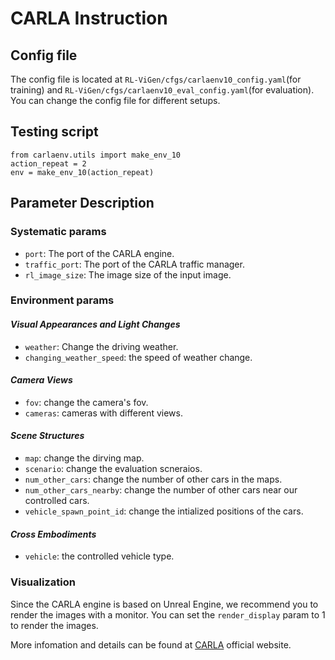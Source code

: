 # CARLA Instruction

## Config file
The config file is located at `RL-ViGen/cfgs/carlaenv10_config.yaml`(for training) and `RL-ViGen/cfgs/carlaenv10_eval_config.yaml`(for evaluation). You can change the config file for different setups.

## Testing script
```
from carlaenv.utils import make_env_10
action_repeat = 2
env = make_env_10(action_repeat)
```

## Parameter Description
### Systematic params
- `port`: The port of the CARLA engine.
- `traffic_port`: The port of the CARLA traffic manager.
- `rl_image_size`: The image size of the input image.

### Environment params


#### *Visual Appearances and Light Changes*
- `weather`: Change the driving weather.
- `changing_weather_speed`: the speed of weather change.


#### *Camera Views*
- `fov`: change the camera's fov. 
- `cameras`: cameras with different views. 


#### *Scene Structures*
- `map`: change the dirving map. 
- `scenario`: change the evaluation scneraios. 
- `num_other_cars`: change the number of other cars in the maps. 
- `num_other_cars_nearby`: change the number of other cars near our controlled cars. 
- `vehicle_spawn_point_id`: change the intialized positions of the cars. 

#### *Cross Embodiments*
- `vehicle`: the controlled vehicle type.


### Visualization
Since the CARLA engine is based on Unreal Engine, we recommend you to render the images with a monitor. You can set the `render_display` param to 1 to render the images.




More infomation and details can be found at [CARLA](http://carla.org/) official website.
